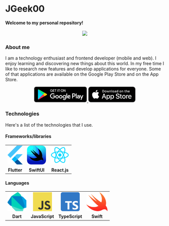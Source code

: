 <h1>JGeek00</h1>
<b>Welcome to my personal repository!</b>
<br>
<br>
<div align="center">
  <img src="https://github-readme-stats.vercel.app/api?username=JGeek00&show_icons=true&count_private=true" />
</div>

<h3>About me</h3>
<p>
  I am a technology enthusiast and frontend developer (mobile and web). I enjoy learning and discovering new things about this world. In my free time I like to research new features and develop applications for everyone. Some of that applications are available on the Google Play Store and on the App Store.
</p>
<div align="center">
  <a href="https://play.google.com/store/apps/dev?id=6730242602709677331&hl=es" target="_blank" rel="noopener noreferrer">
    <img src="./assets/google-play.png" height="50px">
  </a>
  <img src="./assets/app-store.svg" height="50px">
</div>

<h3>Technologies</h3>
<p>Here's a list of the technologies that I use.</p>

<h4>Frameworks/libraries</h4>

<table>
  <tr>
    <td align="center" valign="middle">
      <img src="./assets/flutter.png" alt="flutter" height="60px" />
    </td>
    <td align="center" valign="middle">
      <img src="./assets/swiftui.png" alt="swiftui" height="60px" />
    </td>
    <td align="center" valign="middle">
      <img src="./assets/react.webp" alt="reactjs"  height="60px" />
    </td>
  </tr>
  <tr>
    <td align="center" valign="middle">
      <b>Flutter</b>
    </td>
    <td align="center" valign="middle">
      <b>SwiftUI</b>
    </td>
    <td align="center" valign="middle">
      <b>React.js</b>
    </td>
  </tr>
</table>

<h4>Languages</h4>

<table>
  <tr>
    <td align="center" valign="middle">
      <img src="./assets/dart.png" alt="dart" height="60px" />
    </td>
    <td align="center" valign="middle">
      <img src="./assets/javascript.png" alt="javascript" height="60px" />
    </td>
    <td align="center" valign="middle">
      <img src="./assets/typescript.png" alt="typescript"  height="60px" />
    </td>
    <td align="center" valign="middle">
      <img src="./assets/swift.png" alt="typescript"  height="60px" />
    </td>
  </tr>
  <tr>
    <td align="center" valign="middle">
      <b>Dart</b>
    </td>
    <td align="center" valign="middle">
      <b>JavaScript</b>
    </td>
    <td align="center" valign="middle">
      <b>TypeScript</b>
    </td>
    <td align="center" valign="middle">
      <b>Swift</b>
    </td>
  </tr>
</table>
